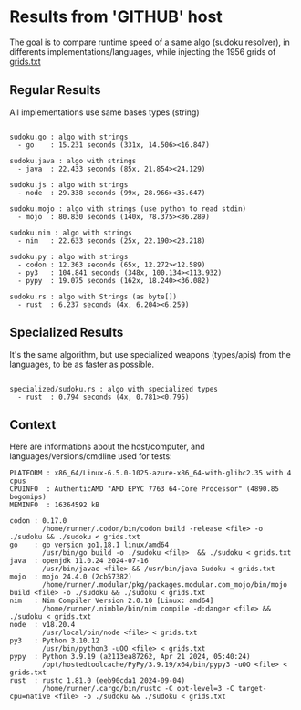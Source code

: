 # Results from 'GITHUB' host

The goal is to compare runtime speed of a same algo (sudoku resolver), in differents implementations/languages, while injecting the 1956 grids of [grids.txt](grids.txt)

## Regular Results

All implementations use same bases types (string)

```

sudoku.go : algo with strings
  - go    : 15.231 seconds (331x, 14.506><16.847)

sudoku.java : algo with strings
  - java  : 22.433 seconds (85x, 21.854><24.129)

sudoku.js : algo with strings
  - node  : 29.338 seconds (99x, 28.966><35.647)

sudoku.mojo : algo with strings (use python to read stdin)
  - mojo  : 80.830 seconds (140x, 78.375><86.289)

sudoku.nim : algo with strings
  - nim   : 22.633 seconds (25x, 22.190><23.218)

sudoku.py : algo with strings
  - codon : 12.363 seconds (65x, 12.272><12.589)
  - py3   : 104.841 seconds (348x, 100.134><113.932)
  - pypy  : 19.075 seconds (162x, 18.240><36.082)

sudoku.rs : algo with Strings (as byte[])
  - rust  : 6.237 seconds (4x, 6.204><6.259)

```

## Specialized Results

It's the same algorithm, but use specialized weapons (types/apis) from the languages, to be as faster as possible.

```

specialized/sudoku.rs : algo with specialized types
  - rust  : 0.794 seconds (4x, 0.781><0.795)

```
## Context

Here are informations about the host/computer, and languages/versions/cmdline used for tests:
```
PLATFORM : x86_64/Linux-6.5.0-1025-azure-x86_64-with-glibc2.35 with 4 cpus
CPUINFO  : AuthenticAMD "AMD EPYC 7763 64-Core Processor" (4890.85 bogomips)
MEMINFO  : 16364592 kB

codon : 0.17.0
        /home/runner/.codon/bin/codon build -release <file> -o ./sudoku && ./sudoku < grids.txt
go    : go version go1.18.1 linux/amd64
        /usr/bin/go build -o ./sudoku <file>  && ./sudoku < grids.txt
java  : openjdk 11.0.24 2024-07-16
        /usr/bin/javac <file> && /usr/bin/java Sudoku < grids.txt
mojo  : mojo 24.4.0 (2cb57382)
        /home/runner/.modular/pkg/packages.modular.com_mojo/bin/mojo build <file> -o ./sudoku && ./sudoku < grids.txt
nim   : Nim Compiler Version 2.0.10 [Linux: amd64]
        /home/runner/.nimble/bin/nim compile -d:danger <file> && ./sudoku < grids.txt
node  : v18.20.4
        /usr/local/bin/node <file> < grids.txt
py3   : Python 3.10.12
        /usr/bin/python3 -uOO <file> < grids.txt
pypy  : Python 3.9.19 (a2113ea87262, Apr 21 2024, 05:40:24)
        /opt/hostedtoolcache/PyPy/3.9.19/x64/bin/pypy3 -uOO <file> < grids.txt
rust  : rustc 1.81.0 (eeb90cda1 2024-09-04)
        /home/runner/.cargo/bin/rustc -C opt-level=3 -C target-cpu=native <file> -o ./sudoku && ./sudoku < grids.txt

```


